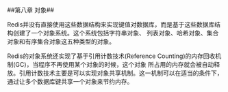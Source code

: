 ##第八章 对象##

Redis并没有直接使用这些数据结构来实现键值对数据库，而是基于这些数据库结构创建了一个对象系统。这个系统包括字符串对象、
列表对象、哈希对象、集合对象和有序集合对象这五种类型的对象。

Redis的对象系统还实现了基于引用计数技术(Reference Counting)的内存回收机制(GC)，当程序不再使用某个对象的时候，这个对象
所占用的内存就会被自动释放。引用计数技术主要是可以实现对象共享机制。这一机制可以在适当的条件下，通过让多个数据库键共享一个对象来节约内存。
